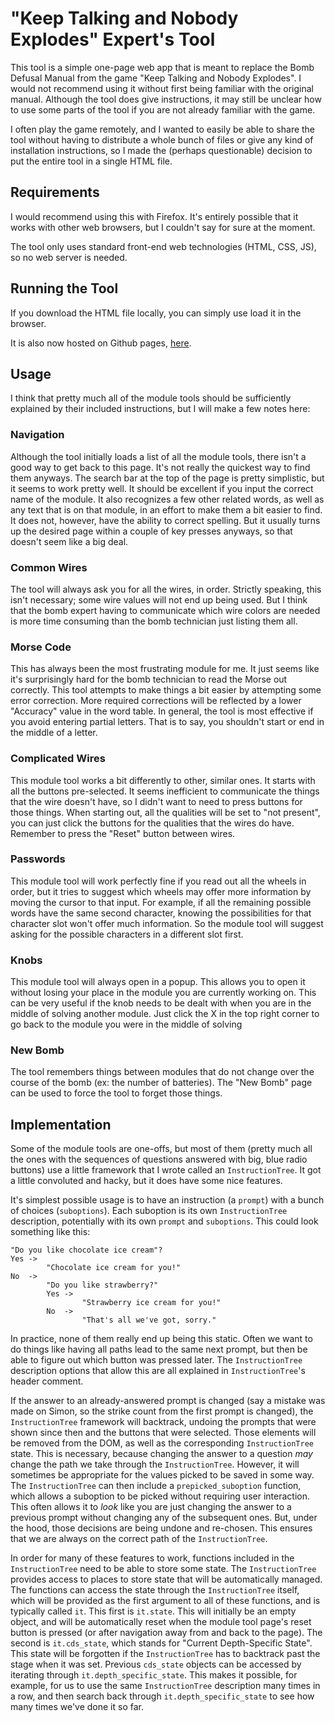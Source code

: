 # "Keep Talking and Nobody Explodes" Expert's Tool

This tool is a simple one-page web app that is meant to replace the Bomb Defusal Manual from the game "Keep Talking and Nobody Explodes". I would not recommend using it without first being familiar with the original manual. Although the tool does give instructions, it may still be unclear how to use some parts of the tool if you are not already familiar with the game.

I often play the game remotely, and I wanted to easily be able to share the tool without having to  distribute a whole bunch of files or give any kind of installation instructions, so I made the (perhaps questionable) decision to put the entire tool in a single HTML file.

## Requirements

I would recommend using this with Firefox. It's entirely possible that it works with other web browsers, but I couldn't say for sure at the moment.

The tool only uses standard front-end web technologies (HTML, CSS, JS), so no web server is needed.

## Running the Tool

If you download the HTML file locally, you can simply use load it in the browser.

It is also now hosted on Github pages, [here](https://bytesized.github.io/keep_talking/keep_talking.html).

## Usage

I think that pretty much all of the module tools should be sufficiently explained by their included instructions, but I will make a few notes here:

### Navigation

Although the tool initially loads a list of all the module tools, there isn't a good way to get back to this page. It's not really the quickest way to find them anyways. The search bar at the top of the page is pretty simplistic, but it seems to work pretty well. It should be excellent if you input the correct name of the module. It also recognizes a few other related words, as well as any text that is on that module, in an effort to make them a bit easier to find. It does not, however, have the ability to correct spelling. But it usually turns up the desired page within a couple of key presses anyways, so that doesn't seem like a big deal.

### Common Wires

The tool will always ask you for all the wires, in order. Strictly speaking, this isn't necessary; some wire values will not end up being used. But I think that the bomb expert having to communicate which wire colors are needed is more time consuming than the bomb technician just listing them all.

### Morse Code

This has always been the most frustrating module for me. It just seems like it's surprisingly hard for the bomb technician to read the Morse out correctly. This tool attempts to make things a bit easier by attempting some error correction. More required corrections will be reflected by a lower "Accuracy" value in the word table. In general, the tool is most effective if you avoid entering partial letters. That is to say, you shouldn't start or end in the middle of a letter.

### Complicated Wires

This module tool works a bit differently to other, similar ones. It starts with all the buttons pre-selected. It seems inefficient to communicate the things that the wire doesn't have, so I didn't want to need to press buttons for those things. When starting out, all the qualities will be set to "not present", you can just click the buttons for the qualities that the wires do have. Remember to press the "Reset" button between wires.

### Passwords

This module tool will work perfectly fine if you read out all the wheels in order, but it tries to suggest which wheels may offer more information by moving the cursor to that input. For example, if all the remaining possible words have the same second character, knowing the possibilities for that character slot won't offer much information. So the module tool will suggest asking for the possible characters in a different slot first.

### Knobs

This module tool will always open in a popup. This allows you to open it without losing your place in the module you are currently working on. This can be very useful if the knob needs to be dealt with when you are in the middle of solving another module. Just click the X in the top right corner to go back to the module you were in the middle of solving

### New Bomb

The tool remembers things between modules that do not change over the course of the bomb (ex: the number of batteries). The "New Bomb" page can be used to force the tool to forget those things.

## Implementation

Some of the module tools are one-offs, but most of them (pretty much all the ones with the sequences of questions answered with big, blue radio buttons) use a little framework that I wrote called an `InstructionTree`. It got a little convoluted and hacky, but it does have some nice features.

It's simplest possible usage is to have an instruction (a `prompt`) with a bunch of choices (`suboptions`). Each suboption is its own `InstructionTree` description, potentially with its own `prompt` and `suboptions`. This could look something like this:

```
"Do you like chocolate ice cream"?
Yes ->
        "Chocolate ice cream for you!"
No  ->
        "Do you like strawberry?"
        Yes ->
                "Strawberry ice cream for you!"
        No  ->
                "That's all we've got, sorry."
```

In practice, none of them really end up being this static. Often we want to do things like having all paths lead to the same next prompt, but then be able to figure out which button was pressed later. The `InstructionTree` description options that allow this are all explained in `InstructionTree`'s header comment.

If the answer to an already-answered prompt is changed (say a mistake was made on Simon, so the strike count from the first prompt is changed), the `InstructionTree` framework will backtrack, undoing the prompts that were shown since then and the buttons that were selected. Those elements will be removed from the DOM, as well as the corresponding `InstructionTree` state. This is necessary, because changing the answer to a question _may_ change the path we take through the `InstructionTree`. However, it will sometimes be appropriate for the values picked to be saved in some way. The `InstructionTree` can then include a `prepicked_suboption` function, which allows a suboption to be picked without requiring user interaction. This often allows it to _look_ like you are just changing the answer to a previous prompt without changing any of the subsequent ones. But, under the hood, those decisions are being undone and re-chosen. This ensures that we are always on the correct path of the `InstructionTree`.

In order for many of these features to work, functions included in the `InstructionTree` need to be able to store some state. The `InstructionTree` provides access to places to store state that will be automatically managed. The functions can access the state through the `InstructionTree` itself, which will be provided as the first argument to all of these functions, and is typically called `it`. This first is `it.state`. This will initially be an empty object, and will be automatically reset when the module tool page's reset button is pressed (or after navigation away from and back to the page). The second is `it.cds_state`, which stands for "Current Depth-Specific State". This state will be forgotten if the `InstructionTree` has to backtrack past the stage when it was set. Previous `cds_state` objects can be accessed by iterating through `it.depth_specific_state`. This makes it possible, for example, for us to use the same `InstructionTree` description many times in a row, and then search back through `it.depth_specific_state` to see how many times we've done it so far.
